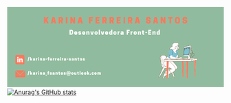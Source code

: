 ![KarinaSantos](KarinaSantos.png)
[![Anurag's GitHub stats](https://github-readme-stats.vercel.app/apiKarinaFS)](https://github.com/KarinaFS/github-readme-stats)
